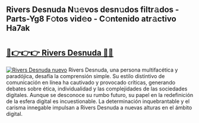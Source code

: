 ## Rivers Desnuda N𝚞𝚎vos desn𝚞dos filtr𝚊dos - Parts-Yg8 F𝚘tos vid𝚎o - C𝚘ntenido atr𝚊ctivo Ha7ak

# <h2><a href="http://mb84ov.tromn.icu/?c=Rivers+Desnuda">🔗👉👉👉 Rivers Desnuda 🔗🔗</a></h2>

[![Rivers Desnuda nuevo](https://i.imgur.com/pEAQMta.gif)](http://mb84ov.tromn.icu/?c=Rivers+Desnuda)
Rivers Desnuda, una persona multifacética y paradójica, desafía la comprensión simple. Su estilo distintivo de comunicación en línea ha cautivado y provocado críticas, generando debates sobre ética, individualidad y las complejidades de las sociedades digitales. Aunque se desconoce su rumbo futuro, su papel en la redefinición de la esfera digital es incuestionable. La determinación inquebrantable y el carisma innegable impulsan a Rivers Desnuda a nuevas alturas en el ámbito digital.
